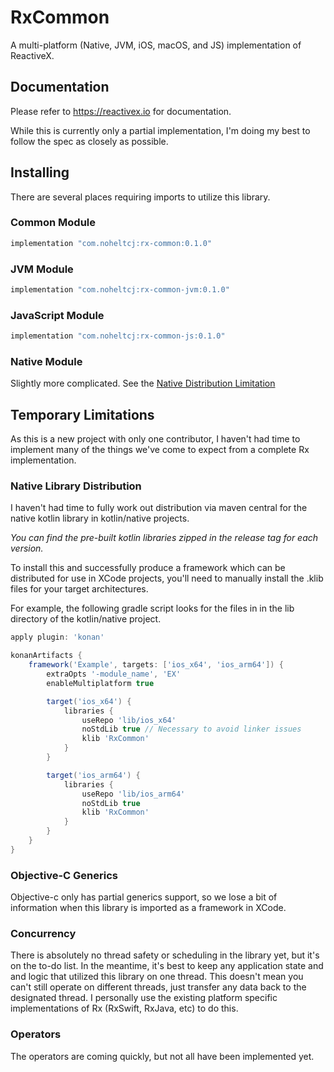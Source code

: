 # RxCommon
A multi-platform (Native, JVM, iOS, macOS, and JS) implementation of ReactiveX.

## Documentation
Please refer to <https://reactivex.io> for documentation. 

While this is currently only a partial implementation, I'm doing my best 
to follow the spec as closely as possible. 

## Installing
There are several places requiring imports to utilize this library.

### Common Module
```groovy
implementation "com.noheltcj:rx-common:0.1.0"
```

### JVM Module
```groovy
implementation "com.noheltcj:rx-common-jvm:0.1.0"
```

### JavaScript Module
```groovy
implementation "com.noheltcj:rx-common-js:0.1.0"
```

### Native Module
Slightly more complicated. See the [Native Distribution Limitation](#native-library-distribution)

## Temporary Limitations
As this is a new project with only one contributor, I haven't had time 
to implement many of the things we've come to expect from a complete Rx
implementation.

### Native Library Distribution
I haven't had time to fully work out distribution via maven central for 
the native kotlin library in kotlin/native projects.

_You can find the pre-built kotlin libraries zipped in the release tag for each
 version._

To install this and successfully produce a framework which can be 
distributed for use in XCode projects, you'll need to manually install
the .klib files for your target architectures.

For example, the following gradle script looks for the files in in the 
lib directory of the kotlin/native project.

```groovy
apply plugin: 'konan'

konanArtifacts {
    framework('Example', targets: ['ios_x64', 'ios_arm64']) {
        extraOpts '-module_name', 'EX'
        enableMultiplatform true

        target('ios_x64') {
            libraries {
                useRepo 'lib/ios_x64'
                noStdLib true // Necessary to avoid linker issues
                klib 'RxCommon'
            }
        }

        target('ios_arm64') {
            libraries {
                useRepo 'lib/ios_arm64'
                noStdLib true
                klib 'RxCommon'
            }
        }
    }
}
```

### Objective-C Generics
Objective-c only has partial generics support, so we lose a bit of 
information when this library is imported as a framework in XCode.

### Concurrency
There is absolutely no thread safety or scheduling in the library yet, 
but it's on the to-do list. In the meantime, it's best to keep any 
application state and and logic that utilized this library on one thread. 
This doesn't mean you can't still operate on different threads, just 
transfer any data back to the designated thread. I personally use the 
existing platform specific implementations of Rx (RxSwift, RxJava, etc) 
to do this.

### Operators
The operators are coming quickly, but not all have been implemented yet.
